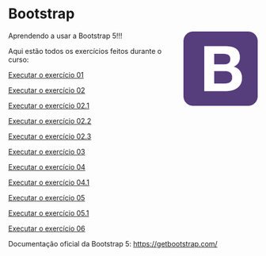 # Bootstrap

<img src="Imagem/bootstrap.webp" alt="Logo" align="right" width="150">

 Aprendendo a usar a Bootstrap 5!!!
 
 Aqui estão todos os exercícios feitos durante o curso:

 <a href= "https://anajulialeite.github.io/Bootstrap/Aula01.html">Executar o exercício 01</a>

 <a href= "https://anajulialeite.github.io/Bootstrap/Aula02.html">Executar o exercício 02</a>

 <a href= "https://anajulialeite.github.io/Bootstrap/Aula02-1.html">Executar o exercício 02.1</a>

 <a href= "https://anajulialeite.github.io/Bootstrap/Aula02-2.html">Executar o exercício 02.2</a>

 <a href= "https://anajulialeite.github.io/Bootstrap/Aula02-3.html">Executar o exercício 02.3</a>

 <a href= "https://anajulialeite.github.io/Bootstrap/Aula03.html">Executar o exercício 03</a>

 <a href= "https://anajulialeite.github.io/Bootstrap/Aula04.html">Executar o exercício 04</a>

 <a href= "https://anajulialeite.github.io/Bootstrap/Aula04-1.html">Executar o exercício 04.1</a>

 <a href= "https://anajulialeite.github.io/Bootstrap/Aula05.html">Executar o exercício 05</a>

 <a href= "https://anajulialeite.github.io/Bootstrap/Aula05-1.html">Executar o exercício 05.1</a>

 <a href= "https://anajulialeite.github.io/Bootstrap/Aula06.html">Executar o exercício 06</a>

 Documentação oficial da Bootstrap 5: https://getbootstrap.com/
